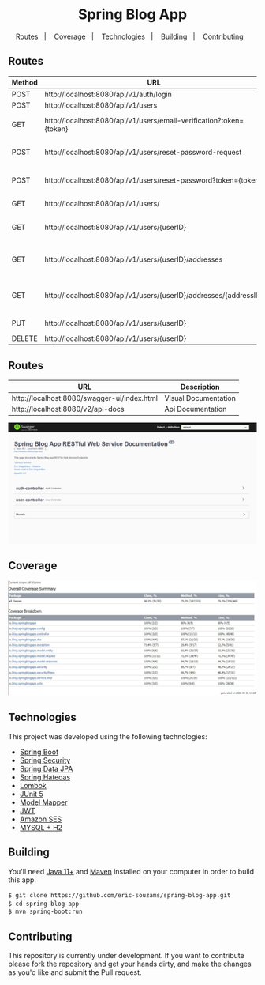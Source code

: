 <h1 align="center">
  Spring Blog App
</h1>

<p align="center">
  <a href="#routes">Routes</a>&nbsp;&nbsp;&nbsp;|&nbsp;&nbsp;&nbsp;
  <a href="#coverage">Coverage</a>&nbsp;&nbsp;&nbsp;|&nbsp;&nbsp;&nbsp;
  <a href="#technologies">Technologies</a>&nbsp;&nbsp;&nbsp;|&nbsp;&nbsp;&nbsp;
  <a href="#building">Building</a>&nbsp;&nbsp;&nbsp;|&nbsp;&nbsp;&nbsp;
  <a href="#contributing">Contributing</a>&nbsp;&nbsp;&nbsp;
</p>


## Routes
| Method | URL                                                                 | Description                    |
|--------|---------------------------------------------------------------------|--------------------------------|
| POST   | http://localhost:8080/api/v1/auth/login                             | Login                          |
| POST   | http://localhost:8080/api/v1/users                                  | Sign Up                        |
| GET    | http://localhost:8080/api/v1/users/email-verification?token={token} | Verify E-mail Account          |
| POST   | http://localhost:8080/api/v1/users/reset-password-request           | Password Reset Request         |
| POST   | http://localhost:8080/api/v1/users/reset-password?token={token}     | Password Reset Update          |
| GET    | http://localhost:8080/api/v1/users/                                 | Get All Users                  |
| GET    | http://localhost:8080/api/v1/users/{userID}                         | Get Specific User              |
| GET    | http://localhost:8080/api/v1/users/{userID}/addresses               | Get All Addresses Belongs User |
| GET    | http://localhost:8080/api/v1/users/{userID}/addresses/{addressID}   | Get Specific Address From User |
| PUT    | http://localhost:8080/api/v1/users/{userID}                         | Update User Data               |
| DELETE | http://localhost:8080/api/v1/users/{userID}                         | Delete User                    |


## Routes
| URL                                         | Description          |
|---------------------------------------------|----------------------|
| http://localhost:8080/swagger-ui/index.html | Visual Documentation |
| http://localhost:8080/v2/api-docs           | Api Documentation    |

<img src="p2.jpg">


## Coverage
<img src="p1.jpg">

## Technologies
This project was developed using the following technologies:
- [Spring Boot](https://spring.io/)
- [Spring Security](https://spring.io/)
- [Spring Data JPA](https://spring.io/projects/spring-data-jpa)
- [Spring Hateoas](https://spring.io/projects/spring-hateoas)
- [Lombok](https://projectlombok.org/)
- [JUnit 5](https://junit.org/junit5/)
- [Model Mapper](http://modelmapper.org/)
- [JWT](https://jwt.io/)
- [Amazon SES](https://docs.aws.amazon.com/sdk-for-java/latest/developer-guide/get-started.html)
- [MYSQL + H2]()


## Building
You'll need [Java 11+](https://www.oracle.com/br/java/technologies/javase-jdk11-downloads.html) and [Maven](https://maven.apache.org/download.cgi) installed on your computer in order to build this app.

```bash
$ git clone https://github.com/eric-souzams/spring-blog-app.git
$ cd spring-blog-app
$ mvn spring-boot:run
```


## Contributing
This repository is currently under development. If you want to contribute please fork the repository and get your hands dirty, and make the changes as you'd like and submit the Pull request.